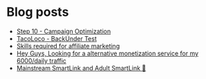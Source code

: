# Blog posts
<!-- BLOG-POST-LIST:START -->
- [Step 10 - Campaign Optimization](https://afflift.com/f/threads/step-10-campaign-optimization.7481/)
- [TacoLoco - BackUnder Test](https://afflift.com/f/threads/tacoloco-backunder-test.10080/)
- [Skills required for affiliate marketing](https://afflift.com/f/threads/skills-required-for-affiliate-marketing.10110/)
- [Hey Guys, Looking for a alternative monetization service  for my  6000/daily traffic](https://afflift.com/f/threads/hey-guys-looking-for-a-alternative-monetization-service-for-my-6000-daily-traffic.10113/)
- [Mainstream SmartLink and Adult SmartLink 🚀](https://afflift.com/f/threads/mainstream-smartlink-and-adult-smartlink-%F0%9F%9A%80.10115/)
<!-- BLOG-POST-LIST:END -->
